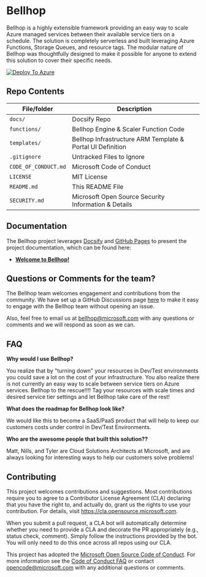 <!--
---
page_type: sample
languages:
- powershell
products:
- azure
- azure-powershell
- azure-resource-manager-templates
- azure-app-service-plans
- azure-function-apps
- azure-app-insights
description: "Bellhop allows a customer to 'hop' between service tiers, like a traditional bellhop helps you move between floors."
---
-->

# Bellhop

<!-- 
Guidelines on README format: https://review.docs.microsoft.com/help/onboard/admin/samples/concepts/readme-template?branch=master

Guidance on onboarding samples to docs.microsoft.com/samples: https://review.docs.microsoft.com/help/onboard/admin/samples/process/onboarding?branch=master

Taxonomies for products and languages: https://review.docs.microsoft.com/new-hope/information-architecture/metadata/taxonomies?branch=master
-->

Bellhop is a highly extensible framework providing an easy way to scale Azure managed services between their available service tiers on a schedule. The solution is completely serverless and built leveraging Azure Functions, Storage Queues, and resource tags. The modular nature of Bellhop was thoughtfully designed to make it possible for anyone to extend this solution to cover their specific needs.

[![Deploy To Azure](https://aka.ms/deploytoazurebutton)](https://portal.azure.com/#create/Microsoft.Template/uri/https%3A%2F%2Fraw.githubusercontent.com%2FAzure%2Fbellhop%2Fmain%2Ftemplates%2Fazuredeploy.json/createUIDefinitionUri/https%3A%2F%2Fraw.githubusercontent.com%2FAzure%2Fbellhop%2Fmain%2Ftemplates%2FcreateUiDefinition.json)

## Repo Contents

| File/folder          | Description                                                   |
|----------------------|---------------------------------------------------------------|
| `docs/`              | Docsify Repo                                                  |
| `functions/`         | Bellhop Engine & Scaler Function Code                         |
| `templates/`         | Bellhop Infrastructure ARM Template & Portal UI Definition    |
| `.gitignore`         | Untracked Files to Ignore                                     |
| `CODE_OF_CONDUCT.md` | Microsoft Code of Conduct                                     |
| `LICENSE`            | MIT License                                                   |
| `README.md`          | This README File                                              |
| `SECURITY.md`        | Microsoft Open Source Security Information & Details          |

## Documentation
The Bellhop project leverages [Docsify](https://docsify.js.org/#/) and [GitHub Pages](https://docs.github.com/en/github/working-with-github-pages) to present the project documentation, which can be found here:

- **[Welcome to Bellhop!](https://azure.github.io/bellhop/#/)**

## Questions or Comments for the team?
The Bellhop team welcomes engagement and contributions from the community. We have set up a GitHub Discussions page [here](https://github.com/Azure/bellhop/discussions) to make it easy to engage with the Bellhop team without opening an issue.

Also, feel free to email us at bellhop@microsoft.com with any questions or comments and we will respond as soon as we can. 

## FAQ
**Why would I use Bellhop?**

You realize that by "turning down" your resources in Dev/Test environments you could save a lot on the cost of your infrastructure. You also realize there is not currently an easy way to scale between service tiers on Azure services. Bellhop to the rescue!!!! Tag your resources with scale times and desired service tier settings and let Bellhop take care of the rest!

**What does the roadmap for Bellhop look like?**

We would like this to become a SaaS/PaaS product that will help to keep our customers costs under control in Dev/Test Environments. 

**Who are the awesome people that built this solution??**

Matt, Nills, and Tyler are Cloud Solutions Architects at Microsoft, and are always looking for interesting ways to help our customers solve problems!


## Contributing

This project welcomes contributions and suggestions.  Most contributions require you to agree to a
Contributor License Agreement (CLA) declaring that you have the right to, and actually do, grant us
the rights to use your contribution. For details, visit https://cla.opensource.microsoft.com.

When you submit a pull request, a CLA bot will automatically determine whether you need to provide
a CLA and decorate the PR appropriately (e.g., status check, comment). Simply follow the instructions
provided by the bot. You will only need to do this once across all repos using our CLA.

This project has adopted the [Microsoft Open Source Code of Conduct](https://opensource.microsoft.com/codeofconduct/).
For more information see the [Code of Conduct FAQ](https://opensource.microsoft.com/codeofconduct/faq/) or
contact [opencode@microsoft.com](mailto:opencode@microsoft.com) with any additional questions or comments.
